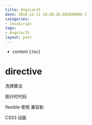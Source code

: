 ```yaml
---
title: AngularJS
date: 2016-12-11 18:28:26.682000000 Z
categories:
- JavaScript
tags:
- AngularJS
layout: post
---
```


* content
{:toc}

# directive


洗牌算法

倒计时代码

flexible 使用 兼容新

CSS3 动画
